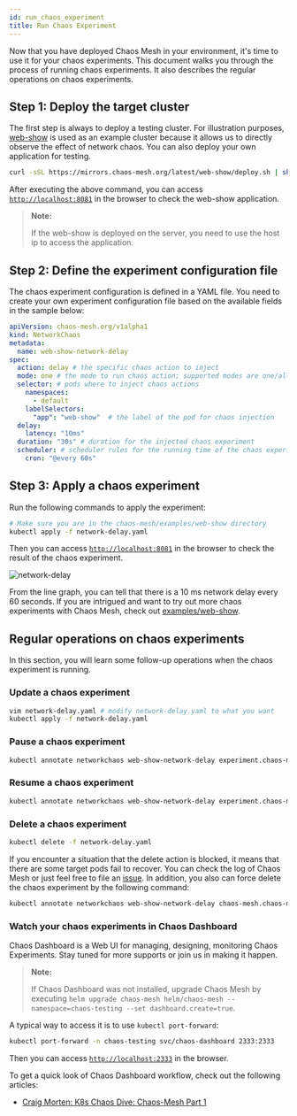 ```yaml
---
id: run_chaos_experiment
title: Run Chaos Experiment
---
```


Now that you have deployed Chaos Mesh in your environment, it's time to use it for your chaos experiments. This document walks you through the process of running chaos experiments. It also describes the regular operations on chaos experiments.

## Step 1: Deploy the target cluster

The first step is always to deploy a testing cluster. For illustration purposes, [web-show](https://github.com/chaos-mesh/web-show) is used as an example cluster because it allows us to directly observe the effect of network chaos. You can also deploy your own application for testing.

```bash
curl -sSL https://mirrors.chaos-mesh.org/latest/web-show/deploy.sh | sh
```

After executing the above command, you can access [`http://localhost:8081`](http://localhost:8081) in the browser to check the web-show application.

> **Note:**
>
> If the web-show is deployed on the server, you need to use the host ip to access the application.

## Step 2: Define the experiment configuration file

The chaos experiment configuration is defined in a YAML file. You need to create your own experiment configuration file based on the available fields in the sample below:

<!-- prettier-ignore -->
```yaml
apiVersion: chaos-mesh.org/v1alpha1
kind: NetworkChaos
metadata:
  name: web-show-network-delay
spec:
  action: delay # the specific chaos action to inject
  mode: one # the mode to run chaos action; supported modes are one/all/fixed/fixed-percent/random-max-percent
  selector: # pods where to inject chaos actions
    namespaces:
      - default
    labelSelectors:
      "app": "web-show"  # the label of the pod for chaos injection
  delay:
    latency: "10ms"
  duration: "30s" # duration for the injected chaos experiment
  scheduler: # scheduler rules for the running time of the chaos experiments about pods.
    cron: "@every 60s"
```

## Step 3: Apply a chaos experiment

Run the following commands to apply the experiment:

```bash
# Make sure you are in the chaos-mesh/examples/web-show directory
kubectl apply -f network-delay.yaml
```

Then you can access [`http://localhost:8081`](http://localhost:8081) in the browser to check the result of the chaos experiment.

![network-delay](/img/using-chaos-mesh-to-insert-delays-in-web-show.png)

From the line graph, you can tell that there is a 10 ms network delay every 60 seconds. If you are intrigued and want to try out more chaos experiments with Chaos Mesh, check out [examples/web-show](https://github.com/pingcap/chaos-mesh/tree/master/examples/web-show).

## Regular operations on chaos experiments

In this section, you will learn some follow-up operations when the chaos experiment is running.

### Update a chaos experiment

```bash
vim network-delay.yaml # modify network-delay.yaml to what you want
kubectl apply -f network-delay.yaml
```

### Pause a chaos experiment

```bash
kubectl annotate networkchaos web-show-network-delay experiment.chaos-mesh.org/pause=true
```

### Resume a chaos experiment

```bash
kubectl annotate networkchaos web-show-network-delay experiment.chaos-mesh.org/pause-
```

### Delete a chaos experiment

```bash
kubectl delete -f network-delay.yaml
```

If you encounter a situation that the delete action is blocked, it means that there are some target pods fail to recover. You can check the log of Chaos Mesh or just feel free to file an [issue](https://github.com/pingcap/chaos-mesh/issues). In addition, you also can force delete the chaos experiment by the following command:

```bash
kubectl annotate networkchaos web-show-network-delay chaos-mesh.chaos-mesh.org/cleanFinalizer=forced
```

### Watch your chaos experiments in Chaos Dashboard

Chaos Dashboard is a Web UI for managing, designing, monitoring Chaos Experiments. Stay tuned for more supports or join us in making it happen.

> **Note:**
>
> If Chaos Dashboard was not installed, upgrade Chaos Mesh by executing `helm upgrade chaos-mesh helm/chaos-mesh --namespace=chaos-testing --set dashboard.create=true`.

A typical way to access it is to use `kubectl port-forward`:

```bash
kubectl port-forward -n chaos-testing svc/chaos-dashboard 2333:2333
```

Then you can access [`http://localhost:2333`](http://localhost:2333) in the browser.

To get a quick look of Chaos Dashboard workflow, check out the following articles:

- [Craig Morten: K8s Chaos Dive: Chaos-Mesh Part 1](https://dev.to/craigmorten/k8s-chaos-dive-2-chaos-mesh-part-1-2i96)
